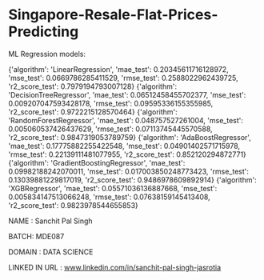 # Singapore-Resale-Flat-Prices-Predicting

ML Regression models: 

{'algorithm': 'LinearRegression', 
'mae_test': 0.20345611716128972, 'mse_test': 0.0669786285411529, 'rmse_test': 0.2588022962439725, 'r2_score_test': 0.7979194793007128}
{'algorithm': 'DecisionTreeRegressor', 
'mae_test': 0.06512458455702377, 'mse_test': 0.009207047593428178, 'rmse_test': 0.09595336155355985, 'r2_score_test': 0.9722215128570464}
{'algorithm': 'RandomForestRegressor', 
'mae_test': 0.048757527261004, 'mse_test': 0.005060537426437629, 'rmse_test': 0.07113745445570588, 'r2_score_test': 0.9847319053789759}
{'algorithm': 'AdaBoostRegressor', 
'mae_test': 0.17775882255422548, 'mse_test': 0.04901402571715978, 'rmse_test': 0.22139111481077955, 'r2_score_test': 0.852120294872771}
{'algorithm': 'GradientBoostingRegressor', 
'mae_test': 0.09982188242070011, 'mse_test': 0.017003850248773423, 'rmse_test': 0.13039881229817019, 'r2_score_test': 0.9486978609892914}
{'algorithm': 'XGBRegressor', 
'mae_test': 0.05571036136887668, 'mse_test': 0.005834147513066248, 'rmse_test': 0.07638159145413408, 'r2_score_test': 0.9823978544655853}

NAME : Sanchit Pal Singh

BATCH: MDE087

DOMAIN : DATA SCIENCE

LINKED IN URL : www.linkedin.com/in/sanchit-pal-singh-jasrotia
